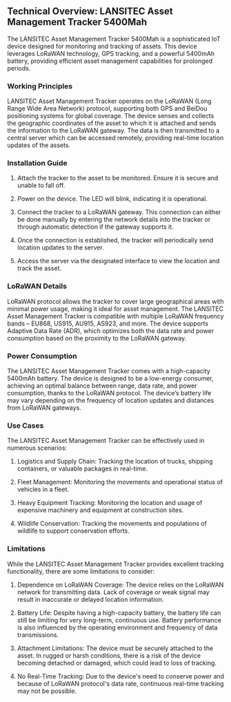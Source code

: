 ## Technical Overview: LANSITEC Asset Management Tracker 5400Mah

The LANSITEC Asset Management Tracker 5400Mah is a sophisticated IoT device designed for monitoring and tracking of assets. This device leverages LoRaWAN technology, GPS tracking, and a powerful 5400mAh battery, providing efficient asset management capabilities for prolonged periods.

### Working Principles

LANSITEC Asset Management Tracker operates on the LoRaWAN (Long Range Wide Area Network) protocol, supporting both GPS and BeiDou positioning systems for global coverage. The device senses and collects the geographic coordinates of the asset to which it is attached and sends the information to the LoRaWAN gateway. The data is then transmitted to a central server which can be accessed remotely, providing real-time location updates of the assets.

### Installation Guide

1. Attach the tracker to the asset to be monitored. Ensure it is secure and unable to fall off.

2. Power on the device. The LED will blink, indicating it is operational.

3. Connect the tracker to a LoRaWAN gateway. This connection can either be done manually by entering the network details into the tracker or through automatic detection if the gateway supports it.

4. Once the connection is established, the tracker will periodically send location updates to the server.

5. Access the server via the designated interface to view the location and track the asset.

### LoRaWAN Details

LoRaWAN protocol allows the tracker to cover large geographical areas with minimal power usage, making it ideal for asset management. The LANSITEC Asset Management Tracker is compatible with multiple LoRaWAN frequency bands – EU868, US915, AU915, AS923, and more. The device supports Adaptive Data Rate (ADR), which optimizes both the data rate and power consumption based on the proximity to the LoRaWAN gateway.

### Power Consumption

The LANSITEC Asset Management Tracker comes with a high-capacity 5400mAh battery. The device is designed to be a low-energy consumer, achieving an optimal balance between range, data rate, and power consumption, thanks to the LoRaWAN protocol. The device’s battery life may vary depending on the frequency of location updates and distances from LoRaWAN gateways.

### Use Cases

The LANSITEC Asset Management Tracker can be effectively used in numerous scenarios:

1. Logistics and Supply Chain: Tracking the location of trucks, shipping containers, or valuable packages in real-time.

2. Fleet Management: Monitoring the movements and operational status of vehicles in a fleet.

3. Heavy Equipment Tracking: Monitoring the location and usage of expensive machinery and equipment at construction sites.

4. Wildlife Conservation: Tracking the movements and populations of wildlife to support conservation efforts.

### Limitations

While the LANSITEC Asset Management Tracker provides excellent tracking functionality, there are some limitations to consider:

1. Dependence on LoRaWAN Coverage: The device relies on the LoRaWAN network for transmitting data. Lack of coverage or weak signal may result in inaccurate or delayed location information.

2. Battery Life: Despite having a high-capacity battery, the battery life can still be limiting for very long-term, continuous use. Battery performance is also influenced by the operating environment and frequency of data transmissions.

3. Attachment Limitations: The device must be securely attached to the asset. In rugged or harsh conditions, there is a risk of the device becoming detached or damaged, which could lead to loss of tracking. 

4. No Real-Time Tracking: Due to the device's need to conserve power and because of LoRaWAN protocol's data rate, continuous real-time tracking may not be possible.
